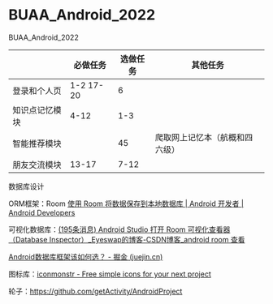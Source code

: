 # BUAA_Android_2022
BUAA_Android_2022

|                | 必做任务  | 选做任务 | 其他任务                       |
| -------------- | --------- | -------- | ------------------------------ |
| 登录和个人页   | 1-2 17-20 | 6        |                                |
| 知识点记忆模块 | 4-12      | 1-3      |                                |
| 智能推荐模块   |           | 45       | 爬取网上记忆本（航概和四六级） |
| 朋友交流模块   | 13-17     | 7-12     |                                |



数据库设计

ORM框架：Room [使用 Room 将数据保存到本地数据库  | Android 开发者  | Android Developers](https://developer.android.com/training/data-storage/room#groovy)

可视化数据库：[(195条消息) Android Studio 打开 Room 可视化查看器（Database Inspector）_Eyeswap的博客-CSDN博客_android room 查看](https://blog.csdn.net/h20101988/article/details/124169208?utm_medium=distribute.pc_relevant.none-task-blog-2~default~baidujs_baidulandingword~default-1-124169208-blog-108011311.pc_relevant_layerdownloadsortv1&spm=1001.2101.3001.4242.2&utm_relevant_index=4)

[Android数据库框架该如何选？ - 掘金 (juejin.cn)](https://juejin.cn/post/7020223144082276383)



图标库：[iconmonstr - Free simple icons for your next project](https://iconmonstr.com/)

轮子：https://github.com/getActivity/AndroidProject
